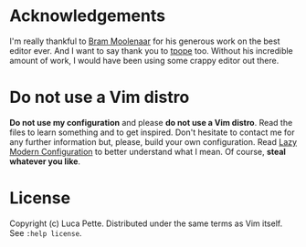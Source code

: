 # Acknowledgements

I'm really thankful to [Bram Moolenaar](http://www.moolenaar.net/) for his
generous work on the best editor ever. And I want to say thank you to
[tpope](http://tpo.pe/) too. Without his incredible amount of work, I would
have been using some crappy editor out there.

# Do not use a Vim distro

**Do not use my configuration** and please **do not use a Vim distro**. Read
the files to learn something and to get inspired. Don't hesitate to contact me
for any further information but, please, build your own configuration. Read
[Lazy Modern
Configuration](http://lucapette.me/vim-for-rails-developers-lazy-modern-configuration/)
to better understand what I mean. Of course, **steal whatever you like**.


# License

Copyright (c) Luca Pette. Distributed under the same terms as Vim itself. See
`:help license`.
